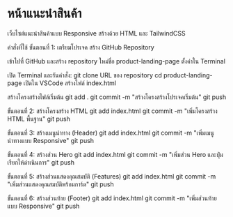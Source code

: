 # หน้าแนะนำสินค้า  
เว็บไซต์แนะนำสินค้าแบบ Responsive สร้างด้วย HTML และ TailwindCSS  

คำสั่งที่ใช้
ขั้นตอนที่ 1: เตรียมโปรเจค
สร้าง GitHub Repository

เข้าไปที่ GitHub และสร้าง repository ใหม่ชื่อ product-landing-page
ตั้งค่าใน Terminal

เปิด Terminal และรันคำสั่ง:
git clone URL ของ repository
cd product-landing-page
เปิดใน VSCode
สร้างไฟล์ index.html

สร้างโครงสร้างไฟล์เริ่มต้น
git add .
git commit -m "สร้างโครงสร้างโปรเจคเริ่มต้น"
git push

ขั้นตอนที่ 2: สร้างโครงสร้าง HTML
git add index.html
git commit -m "เพิ่มโครงสร้าง HTML พื้นฐาน"
git push

ขั้นตอนที่ 3: สร้างเมนูนำทาง (Header)
git add index.html
git commit -m "เพิ่มเมนูนำทางแบบ Responsive"
git push

ขั้นตอนที่ 4: สร้างส่วน Hero
git add index.html
git commit -m "เพิ่มส่วน Hero และปุ่มเรียกให้ดำเนินการ"
git push

ขั้นตอนที่ 5: สร้างส่วนแสดงคุณสมบัติ (Features)
git add index.html
git commit -m "เพิ่มส่วนแสดงคุณสมบัติพร้อมการ์ด"
git push

ขั้นตอนที่ 6: สร้างส่วนท้าย (Footer)
git add index.html
git commit -m "เพิ่มส่วนท้ายแบบ Responsive"
git push